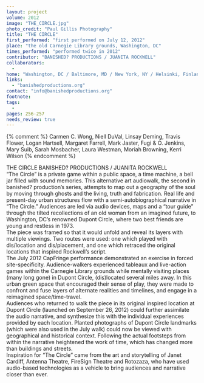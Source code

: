 ```yaml
---
layout: project
volume: 2012
image: "THE_CIRCLE.jpg"
photo_credit: "Paul Gillis Photography"
title: "THE CIRCLE"
first_performed: "first performed on July 12, 2012"
place: "the old Carnegie Library grounds, Washington, DC"
times_performed: "performed twice in 2012"
contributor: "BANISHED? PRODUCTIONS / JUANITA ROCKWELL"
collaborators: 
  - 
home: "Washington, DC / Baltimore, MD / New York, NY / Helsinki, Finland"
links: 
  - "banishedproductions.org"
contact: "info@banishedproductions.org"
footnote: 
tags: 
  - 
pages: 256-257
needs_review: true
---
```


{% comment %} 
Carmen C. Wong, Niell DuVal, Linsay Deming, Travis Flower, Logan Hartsell, Margaret Farrell, Mark Jaster, Fugi & O. Jenkins, Mary Suib, Sarah Mosbacher, Laura Westman, Moriah Browning, Kerri Wilson
{% endcomment %}

 THE CIRCLE 
 BANISHED? PRODUCTIONS / JUANITA ROCKWELL  
 “The Circle” is a private game within a public space, a time machine, a bell jar filled with sound memories. This alternative art audiowalk, the second in banished? production’s series, attempts to map out a geography of the soul by moving through ghosts and the living, truth and fabrication. 
 Real life and present-day urban structures flow with a semi-autobiographical narrative in “The Circle.” Audiences are led via audio devices, maps and a “tour guide” through the tilted recollections of an old woman from an imagined future, to Washington, DC’s renowned Dupont Circle, where two best friends are young and restless in 1973.  
 The piece was framed so that it would unfold and reveal its layers with multiple viewings. Two routes were used: one which played with dis/location and dis/placement, and one which retraced the original locations that inspired Rockwell’s script.  
 The July 2012 CapFringe performance demonstrated an exercise in forced site-specificity. Audience-walkers experienced tableaux and live-action games within the Carnegie Library grounds while mentally visiting places (many long gone) in Dupont Circle, (dis)located several miles away. In this urban green space that encouraged their sense of play, they were made to confront and fuse layers of alternate realities and timelines, and engage in a reimagined space/time-travel.  
 Audiences who returned to walk the piece in its original inspired location at Dupont Circle (launched on September 26, 2012) could further assimilate the audio narrative, and synthesize this with the individual experiences provided by each location. Planted photographs of Dupont Circle landmarks (which were also used in the July walk) could now be viewed with geographical and historical context. Following the actual footsteps from within the narrative heightened the work of time, which has changed more than buildings and streets.  
 Inspiration for “The Circle” came from the art and storytelling of Janet Cardiff, Antenna Theatre, FireSign Theatre and Rotozaza, who have used audio-based technologies as a vehicle to bring audiences and narrative closer than ever. 
